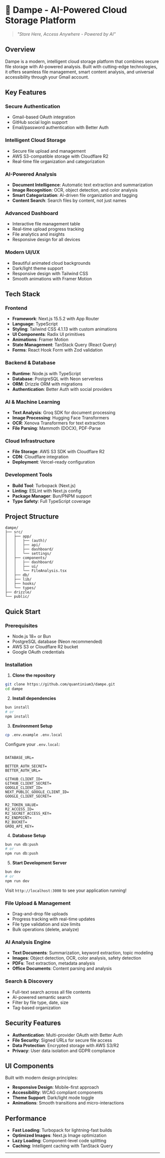 # 🌊 Dampe - AI-Powered Cloud Storage Platform

> *"Store Here, Access Anywhere - Powered by AI"*  

## Overview

Dampe is a modern, intelligent cloud storage platform that combines secure file storage with AI-powered analysis. Built with cutting-edge technologies, it offers seamless file management, smart content analysis, and universal accessibility through your Gmail account.

## Key Features

### **Secure Authentication**
- Gmail-based OAuth integration
- GitHub social login support
- Email/password authentication with Better Auth

### **Intelligent Cloud Storage**
- Secure file upload and management
- AWS S3-compatible storage with Cloudflare R2
- Real-time file organization and categorization

### **AI-Powered Analysis**
- **Document Intelligence**: Automatic text extraction and summarization
- **Image Recognition**: OCR, object detection, and color analysis
- **Smart Categorization**: AI-driven file organization and tagging
- **Content Search**: Search files by content, not just names

### **Advanced Dashboard**
- Interactive file management table
- Real-time upload progress tracking
- File analytics and insights
- Responsive design for all devices

### **Modern UI/UX**
- Beautiful animated cloud backgrounds
- Dark/light theme support
- Responsive design with Tailwind CSS
- Smooth animations with Framer Motion

## Tech Stack

### **Frontend**
- **Framework**: Next.js 15.5.2 with App Router
- **Language**: TypeScript
- **Styling**: Tailwind CSS 4.1.13 with custom animations
- **UI Components**: Radix UI primitives
- **Animations**: Framer Motion
- **State Management**: TanStack Query (React Query)
- **Forms**: React Hook Form with Zod validation

### **Backend & Database**
- **Runtime**: Node.js with TypeScript
- **Database**: PostgreSQL with Neon serverless
- **ORM**: Drizzle ORM with migrations
- **Authentication**: Better Auth with social providers

### **AI & Machine Learning**
- **Text Analysis**: Groq SDK for document processing
- **Image Processing**: Hugging Face Transformers
- **OCR**: Xenova Transformers for text extraction
- **File Parsing**: Mammoth (DOCX), PDF-Parse

### **Cloud Infrastructure**
- **File Storage**: AWS S3 SDK with Cloudflare R2
- **CDN**: Cloudflare integration
- **Deployment**: Vercel-ready configuration

### **Development Tools**
- **Build Tool**: Turbopack (Next.js)
- **Linting**: ESLint with Next.js config
- **Package Manager**: Bun/PNPM support
- **Type Safety**: Full TypeScript coverage

## Project Structure

```
dampe/
├── src/
│   ├── app/               
│   │   ├── (auth)/          
│   │   ├── api/              
│   │   ├── dashboard/         
│   │   └── settings/           
│   ├── components/           
│   │   ├── dashboard/         
│   │   ├── ui/               
│   │   └── FileAnalysis.tsx  
│   ├── db/                  
│   ├── lib/                 
│   ├── hooks/                
│   └── types/                
├── drizzle/                 
└── public/                 
```

## Quick Start

### Prerequisites
- Node.js 18+ or Bun
- PostgreSQL database (Neon recommended)
- AWS S3 or Cloudflare R2 bucket
- Google OAuth credentials

### Installation

1. **Clone the repository**
```bash
git clone https://github.com/quantinium3/dampe.git
cd dampe
```

2. **Install dependencies**
```bash
bun install
# or
npm install
```

3. **Environment Setup**
```bash
cp .env.example .env.local
```

Configure your `.env.local`:
```env

DATABASE_URL=

BETTER_AUTH_SECRET=
BETTER_AUTH_URL=

GITHUB_CLIENT_ID=
GITHUB_CLIENT_SECRET=
GOOGLE_CLIENT_ID=
NEXT_PUBLIC_GOOGLE_CLIENT_ID=
GOOGLE_CLIENT_SECRET=

R2_TOKEN_VALUE=
R2_ACCESS_ID=
R2_SECRET_ACCESS_KEY=
R2_ENDPOINT=
R2_BUCKET=
GROQ_API_KEY=

```

4. **Database Setup**
```bash
bun run db:push
# or
npm run db:push
```

5. **Start Development Server**
```bash
bun dev
# or
npm run dev
```

Visit `http://localhost:3000` to see your application running!


### File Upload & Management
- Drag-and-drop file uploads
- Progress tracking with real-time updates
- File type validation and size limits
- Bulk operations (delete, analyze)

### AI Analysis Engine
- **Text Documents**: Summarization, keyword extraction, topic modeling
- **Images**: Object detection, OCR, color analysis, safety detection
- **PDFs**: Text extraction, metadata analysis
- **Office Documents**: Content parsing and analysis

### Search & Discovery
- Full-text search across all file contents
- AI-powered semantic search
- Filter by file type, date, size
- Tag-based organization

## Security Features

- **Authentication**: Multi-provider OAuth with Better Auth
- **File Security**: Signed URLs for secure file access
- **Data Protection**: Encrypted storage with AWS S3/R2
- **Privacy**: User data isolation and GDPR compliance

## UI Components

Built with modern design principles:
- **Responsive Design**: Mobile-first approach
- **Accessibility**: WCAG compliant components
- **Theme Support**: Dark/light mode toggle
- **Animations**: Smooth transitions and micro-interactions

## Performance

- **Fast Loading**: Turbopack for lightning-fast builds
- **Optimized Images**: Next.js Image optimization
- **Lazy Loading**: Component-level code splitting
- **Caching**: Intelligent caching with TanStack Query


---
